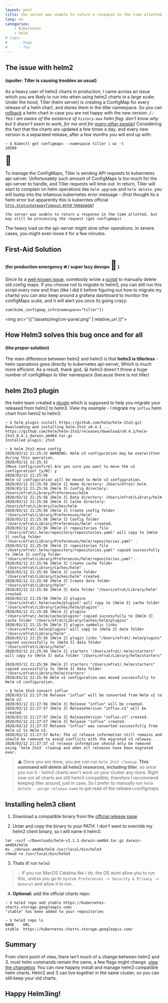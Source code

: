 ```yaml
---
layout: post
title: the server was unable to return a response in the time allotted, but may still be processing the request (get configmaps) / OR Why Its Time to Move to Helm3
lang: en
categories:
    - Kubernetes
    - helm
# tags:
#     - hoge
#     - foo
---
```


## The issue with helm2 

#### (spoiler: Tiller is causing troubles as usual)

As a heavy user of helm2 charts in production, I came across an issue which you are likely to run into when using helm2 charts in a large scale:
Under the hood, Tiller (helm server) is creating a ConfigMap for every release of a helm chart, and stores them in the tiller namespace.
So you can [rollback](https://helm.sh/docs/helm/helm_rollback/) a helm chart in case you are not happy with the new version. *(:bulb: Yes I am aware of the existence of `history-max` helm flag. don't know why but it doesn't seem to work, for me and for [many other people](https://github.com/helm/helm/issues/2332))*
Considering the fact that the charts are updated a few times a day, and every new version is a separated release, after a few months you will end up with:

```console
~ $ kubectl get configmaps --namespace tiller | wc -l
16589 
```
<span style='font-size:30px;'>&#128556;</span>

To manage the ConfigMaps, Tiller is sending API requests to kubernetes api-server. Unfortunately such amount of ConfigMaps is too much for the api-server to handle, and Tiller requests will time-out. In return, Tiller will start to complain on helm operations like `helm upgrade` and `helm delete`. you will bump into the infamous kubernetes error message - (first thought its a helm error but apparently this is kuberntes official [`http.StatusGatewayTimeout` error message](https://github.com/kubernetes/kubernetes/blob/24fb2c1afd51069a526e4c36ea5d3af993fd6b26/staging/src/k8s.io/apimachinery/pkg/api/errors/errors.go#L440))

`the server was unable to return a response in the time allotted, but may still be processing the request (get configmaps)`

The heavy load on the api-server might slow other operations. In severe cases, you might even loose it for a few minutes. 

## First-Aid Solution
####  (for production emergency :fire: / super lazy devops <span style='font-size:30px;'>&#129445;</span> )

Since its a [well-known issue](https://github.com/helm/helm/issues/2332), somebody wrote a [script](https://github.com/helm/helm/issues/2332#issuecomment-336565784) to manually delete old config maps.
If you choose not to migrate to helm3, you can still run this script every now and than (like I did it before figuring out how to migrate my charts) you can also keep around a grafana dashboard to monitor the configMaps scale, and it will alert you once its going crazy:

`sum(kube_configmap_info{namespace="tiller"})`

<img src="{{"/assets/img/cm-panel.png" | relative_url }}">

## How Helm3 solves this bug once and for all
#### (the proper solution)

The main difference between helm2 and helm3 is that **helm3 is tillerless** - helm operations goes directly to kubernetes api-server, Which is much more efficient. As a result, thank god, :smiley: helm3 doesn't throw a huge number of configMaps to tiller namespace (because there is not tiller)

## helm 2to3 plugin

the helm team created a [plugin](https://github.com/helm/helm-2to3) which is supposed to help you migrate your released from helm2 to helm3. 
View my example - I migrate my `influx` helm chart from helm2 to helm3:

```console
~ $ helm plugin install https://github.com/helm/helm-2to3.git
Downloading and installing helm-2to3 v0.4.1 ...
https://github.com/helm/helm-2to3/releases/download/v0.4.1/helm-2to3_0.4.1_darwin_amd64.tar.gz
Installed plugin: 2to3

~ $ helm 2to3 move config
2020/03/12 21:25:32 WARNING: Helm v3 configuration may be overwritten during this operation.
2020/03/12 21:25:32 
[Move Config/confirm] Are you sure you want to move the v2 configuration? [y/N]: y
2020/03/12 21:25:56 
Helm v2 configuration will be moved to Helm v3 configuration.
2020/03/12 21:25:56 [Helm 2] Home directory: /Users/efrat/.helm
2020/03/12 21:25:56 [Helm 3] Config directory: /Users/efrat/Library/Preferences/helm
2020/03/12 21:25:56 [Helm 3] Data directory: /Users/efrat/Library/helm
2020/03/12 21:25:56 [Helm 3] Cache directory: /Users/efrat/Library/Caches/helm
2020/03/12 21:25:56 [Helm 3] Create config folder "/Users/efrat/Library/Preferences/helm" .
2020/03/12 21:25:56 [Helm 3] Config folder "/Users/efrat/Library/Preferences/helm" created.
2020/03/12 21:25:56 [Helm 2] repositories file "/Users/efrat/.helm/repository/repositories.yaml" will copy to [Helm 3] config folder "/Users/efrat/Library/Preferences/helm/repositories.yaml" .
2020/03/12 21:25:56 [Helm 2] repositories file "/Users/efrat/.helm/repository/repositories.yaml" copied successfully to [Helm 3] config folder "/Users/efrat/Library/Preferences/helm/repositories.yaml" .
2020/03/12 21:25:56 [Helm 3] Create cache folder "/Users/efrat/Library/Caches/helm" .
2020/03/12 21:25:56 [Helm 3] cache folder "/Users/efrat/Library/Caches/helm" created.
2020/03/12 21:25:56 [Helm 3] Create data folder "/Users/efrat/Library/helm" .
2020/03/12 21:25:56 [Helm 3] data folder "/Users/efrat/Library/helm" created.
2020/03/12 21:25:56 [Helm 2] plugins "/Users/efrat/.helm/cache/plugins" will copy to [Helm 3] cache folder "/Users/efrat/Library/Caches/helm/plugins" .
2020/03/12 21:25:56 [Helm 2] plugins "/Users/efrat/.helm/cache/plugins" copied successfully to [Helm 3] cache folder "/Users/efrat/Library/Caches/helm/plugins" .
2020/03/12 21:25:56 [Helm 2] plugin symbolic links "/Users/efrat/.helm/plugins" will copy to [Helm 3] data folder "/Users/efrat/Library/helm" .
2020/03/12 21:25:56 [Helm 2] plugin links "/Users/efrat/.helm/plugins" copied successfully to [Helm 3] data folder "/Users/efrat/Library/helm" .
2020/03/12 21:25:56 [Helm 2] starters "/Users/efrat/.helm/starters" will copy to [Helm 3] data folder "/Users/efrat/Library/helm/starters" .
2020/03/12 21:25:56 [Helm 2] starters "/Users/efrat/.helm/starters" copied successfully to [Helm 3] data folder "/Users/efrat/Library/helm/starters" .
2020/03/12 21:25:56 Helm v2 configuration was moved successfully to Helm v3 configuration.

~ $ helm 2to3 convert influx
2020/03/12 21:27:56 Release "influx" will be converted from Helm v2 to Helm v3.
2020/03/12 21:27:56 [Helm 3] Release "influx" will be created.
2020/03/12 21:27:57 [Helm 3] ReleaseVersion "influx.v1" will be created.
2020/03/12 21:27:57 [Helm 3] ReleaseVersion "influx.v1" created.
2020/03/12 21:27:57 [Helm 3] Release "influx" created.
2020/03/12 21:27:57 Release "influx" was converted successfully from Helm v2 to Helm v3.
2020/03/12 21:27:57 Note: The v2 release information still remains and should be removed to avoid conflicts with the migrated v3 release.
2020/03/12 21:27:57 v2 release information should only be removed using `helm 2to3` cleanup and when all releases have been migrated over.
```

> :warning: Once you are done, you are can run `helm 2to3 cleanup`. **This command will delete all helm2 resources, including tiller**, so once you run it - helm2 charts won't work on your cluster any more. Right now not all charts are still helm3 compatible, therefore I recommend keeping tiller around, just in case, So I prefer to manually run `helm delete --purge release-name` to get read of the release+configmaps.

## Installing helm3 client

1. Download a compatible binary from the [official release page](https://github.com/helm/helm/releases)
   
2. Untar and copy the binary to your PATH. I don't want to override my helm2 client binary, so I will name it helm3:
```console
tar -xvzf ~/Downloads/helm-v3.1.1-darwin-amd64.tar.gz darwin-amd64/helm 
mv ./darwin-amd64/helm /usr/local/bin/helm3
chmod +x /usr/local/bin/helm3
```
3. Thats it! run `helm3`
> :bulb: If you run MacOS Catalina like I do, the OS wont allow you to run this, unless you go to `System Preferences -> Security & Privacy -> General` and allow it to run.

4. **Optional:** add the official charts repo:
```console
~ $ helm3 repo add stable https://kubernetes-charts.storage.googleapis.com/
"stable" has been added to your repositories
```
```console
~ $ helm3 repo ls
NAME    URL                                               
stable  https://kubernetes-charts.storage.googleapis.com/
```

## Summary
From client point of view, there isn't much of a change between helm2 and 3. most helm commands remain the same, a few flags might change. [view the changelog](https://helm.sh/docs/topics/v2_v3_migration/). You can now happily install and manage helm3 compatible helm charts. Helm2 and 3 can live together in the same cluster, so you can still keep your old charts.

## Happy Helm3ing!